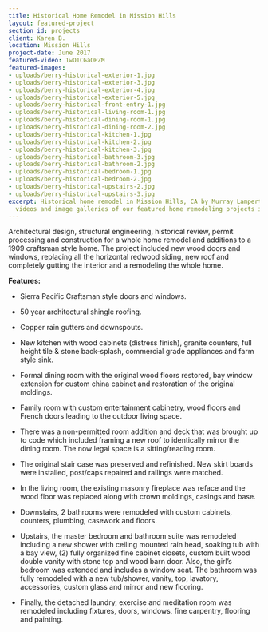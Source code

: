 ```yaml
---
title: Historical Home Remodel in Mission Hills
layout: featured-project
section_id: projects
client: Karen B.
location: Mission Hills
project-date: June 2017
featured-video: 1wO1CGaOPZM
featured-images:
- uploads/berry-historical-exterior-1.jpg
- uploads/berry-historical-exterior-3.jpg
- uploads/berry-historical-exterior-4.jpg
- uploads/berry-historical-exterior-5.jpg
- uploads/berry-historical-front-entry-1.jpg
- uploads/berry-historical-living-room-1.jpg
- uploads/berry-historical-dining-room-1.jpg
- uploads/berry-historical-dining-room-2.jpg
- uploads/berry-historical-kitchen-1.jpg
- uploads/berry-historical-kitchen-2.jpg
- uploads/berry-historical-kitchen-3.jpg
- uploads/berry-historical-bathroom-3.jpg
- uploads/berry-historical-bathroom-2.jpg
- uploads/berry-historical-bedroom-1.jpg
- uploads/berry-historical-bedroom-2.jpg
- uploads/berry-historical-upstairs-2.jpg
- uploads/berry-historical-upstairs-3.jpg
excerpt: Historical home remodel in Mission Hills, CA by Murray Lampert. View more
  videos and image galleries of our featured home remodeling projects in San Diego.
---
```


Architectural design, structural engineering, historical review, permit processing and construction for a whole home remodel and additions to a 1909 craftsman style home. The project included new wood doors and windows, replacing all the horizontal redwood siding, new roof and completely gutting the interior and a remodeling the whole home.

**Features:**

- Sierra Pacific Craftsman style doors and windows.

- 50 year architectural shingle roofing.

- Copper rain gutters and downspouts.

- New kitchen with wood cabinets (distress finish), granite counters, full height tile & stone back-splash, commercial grade appliances and farm style sink.

- Formal dining room with the original wood floors restored, bay window extension for custom china cabinet and restoration of the original moldings.

- Family room with custom entertainment cabinetry, wood floors and French doors leading to the outdoor living space.

- There was a non-permitted room addition and deck that was brought up to code which included framing a new roof to identically mirror the dining room. The now legal space is a sitting/reading room.

- The original stair case was preserved and refinished. New skirt boards were installed, post/caps repaired and railings were matched.

- In the living room, the existing masonry fireplace was reface and the wood floor was replaced along with crown moldings, casings and base.

- Downstairs, 2 bathrooms were remodeled with custom cabinets, counters, plumbing, casework and floors.

- Upstairs, the master bedroom and bathroom suite was remodeled including a new shower with ceiling mounted rain head, soaking tub with a bay view, (2) fully organized fine cabinet closets, custom built wood double vanity with stone top and wood barn door. Also, the girl’s bedroom was extended and includes a window seat. The bathroom was fully remodeled with a new tub/shower, vanity, top, lavatory, accessories, custom glass and mirror and new flooring.

- Finally, the detached laundry, exercise and meditation room was remodeled including fixtures, doors, windows, fine carpentry, flooring and painting.

